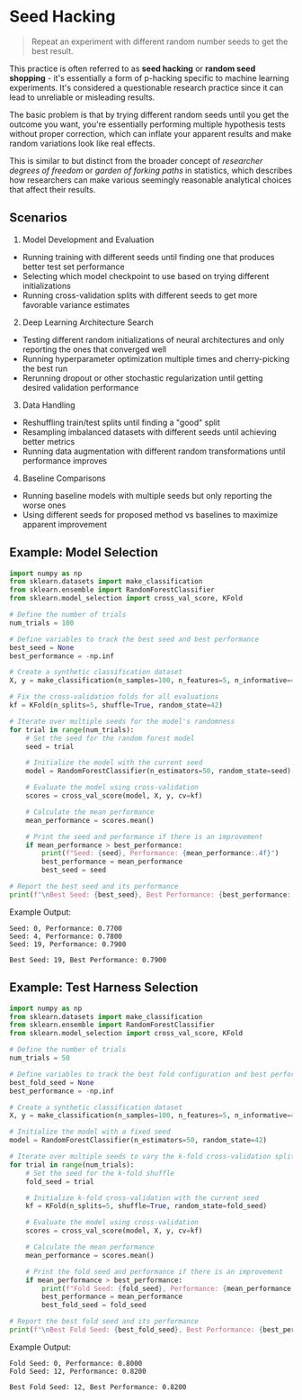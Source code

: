 # Seed Hacking

> Repeat an experiment with different random number seeds to get the best result.

This practice is often referred to as **seed hacking** or **random seed shopping** - it's essentially a form of p-hacking specific to machine learning experiments. It's considered a questionable research practice since it can lead to unreliable or misleading results.

The basic problem is that by trying different random seeds until you get the outcome you want, you're essentially performing multiple hypothesis tests without proper correction, which can inflate your apparent results and make random variations look like real effects.

This is similar to but distinct from the broader concept of _researcher degrees of freedom_ or _garden of forking paths_ in statistics, which describes how researchers can make various seemingly reasonable analytical choices that affect their results.

## Scenarios

1. Model Development and Evaluation
- Running training with different seeds until finding one that produces better test set performance
- Selecting which model checkpoint to use based on trying different initializations
- Running cross-validation splits with different seeds to get more favorable variance estimates

2. Deep Learning Architecture Search
- Testing different random initializations of neural architectures and only reporting the ones that converged well
- Running hyperparameter optimization multiple times and cherry-picking the best run
- Rerunning dropout or other stochastic regularization until getting desired validation performance

3. Data Handling
- Reshuffling train/test splits until finding a "good" split
- Resampling imbalanced datasets with different seeds until achieving better metrics
- Running data augmentation with different random transformations until performance improves

4. Baseline Comparisons
- Running baseline models with multiple seeds but only reporting the worse ones
- Using different seeds for proposed method vs baselines to maximize apparent improvement

## Example: Model Selection

```python
import numpy as np
from sklearn.datasets import make_classification
from sklearn.ensemble import RandomForestClassifier
from sklearn.model_selection import cross_val_score, KFold

# Define the number of trials
num_trials = 100

# Define variables to track the best seed and best performance
best_seed = None
best_performance = -np.inf

# Create a synthetic classification dataset
X, y = make_classification(n_samples=100, n_features=5, n_informative=4, n_redundant=1, random_state=42)

# Fix the cross-validation folds for all evaluations
kf = KFold(n_splits=5, shuffle=True, random_state=42)

# Iterate over multiple seeds for the model's randomness
for trial in range(num_trials):
    # Set the seed for the random forest model
    seed = trial

    # Initialize the model with the current seed
    model = RandomForestClassifier(n_estimators=50, random_state=seed)

    # Evaluate the model using cross-validation
    scores = cross_val_score(model, X, y, cv=kf)

    # Calculate the mean performance
    mean_performance = scores.mean()

    # Print the seed and performance if there is an improvement
    if mean_performance > best_performance:
        print(f"Seed: {seed}, Performance: {mean_performance:.4f}")
        best_performance = mean_performance
        best_seed = seed

# Report the best seed and its performance
print(f"\nBest Seed: {best_seed}, Best Performance: {best_performance:.4f}")
```

Example Output:

```text
Seed: 0, Performance: 0.7700
Seed: 4, Performance: 0.7800
Seed: 19, Performance: 0.7900

Best Seed: 19, Best Performance: 0.7900
```


## Example: Test Harness Selection

```python
import numpy as np
from sklearn.datasets import make_classification
from sklearn.ensemble import RandomForestClassifier
from sklearn.model_selection import cross_val_score, KFold

# Define the number of trials
num_trials = 50

# Define variables to track the best fold configuration and best performance
best_fold_seed = None
best_performance = -np.inf

# Create a synthetic classification dataset
X, y = make_classification(n_samples=100, n_features=5, n_informative=4, n_redundant=1, random_state=42)

# Initialize the model with a fixed seed
model = RandomForestClassifier(n_estimators=50, random_state=42)

# Iterate over multiple seeds to vary the k-fold cross-validation splits
for trial in range(num_trials):
    # Set the seed for the k-fold shuffle
    fold_seed = trial

    # Initialize k-fold cross-validation with the current seed
    kf = KFold(n_splits=5, shuffle=True, random_state=fold_seed)

    # Evaluate the model using cross-validation
    scores = cross_val_score(model, X, y, cv=kf)

    # Calculate the mean performance
    mean_performance = scores.mean()

    # Print the fold seed and performance if there is an improvement
    if mean_performance > best_performance:
        print(f"Fold Seed: {fold_seed}, Performance: {mean_performance:.4f}")
        best_performance = mean_performance
        best_fold_seed = fold_seed

# Report the best fold seed and its performance
print(f"\nBest Fold Seed: {best_fold_seed}, Best Performance: {best_performance:.4f}")
```

Example Output:

```text
Fold Seed: 0, Performance: 0.8000
Fold Seed: 12, Performance: 0.8200

Best Fold Seed: 12, Best Performance: 0.8200
```